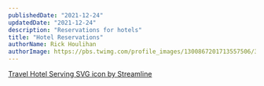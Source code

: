 ```yaml
---
publishedDate: "2021-12-24"
updatedDate: "2021-12-24"
description: "Reservations for hotels"
title: "Hotel Reservations"
authorName: Rick Houlihan
authorImage: https://pbs.twimg.com/profile_images/1300867201713557506/32qD71b1_400x400.png
---
```


<a href="https://www.streamlinehq.com">Travel Hotel Serving SVG icon by Streamline</a>
